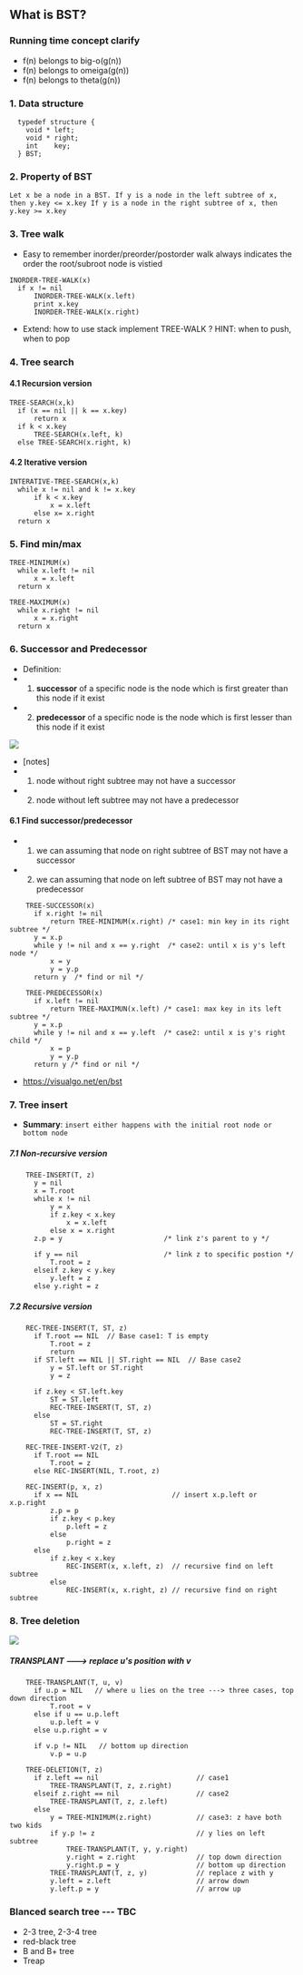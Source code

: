 ## What is BST?
### Running time concept clarify
* f(n) belongs to big-o(g(n))
* f(n) belongs to omeiga(g(n))
* f(n) belongs to theta(g(n))

### 1. Data structure
```
  typedef structure {
    void * left;
    void * right;
    int    key;
  } BST;
```
### 2. Property of BST
`Let x be a node in a BST.
If y is a node in the left subtree of x, then y.key <= x.key
If y is a node in the right subtree of x, then y.key >= x.key`

### 3. Tree walk
* Easy to remember inorder/preorder/postorder walk always indicates the order the root/subroot node is vistied
```
INORDER-TREE-WALK(x)
  if x != nil
      INORDER-TREE-WALK(x.left)
      print x.key
      INORDER-TREE-WALK(x.right)
```
* Extend: how to use stack implement TREE-WALK ? HINT: when to push, when to pop

### 4. Tree search
#### 4.1 Recursion version
```
TREE-SEARCH(x,k)
  if (x == nil || k == x.key)
      return x
  if k < x.key
      TREE-SEARCH(x.left, k)
  else TREE-SEARCH(x.right, k)
```
#### 4.2 Iterative version
```
INTERATIVE-TREE-SEARCH(x,k)
  while x != nil and k != x.key
      if k < x.key
          x = x.left
      else x= x.right
  return x
```
### 5. Find min/max
```
TREE-MINIMUM(x)
  while x.left != nil
      x = x.left
  return x
```
```
TREE-MAXIMUM(x)
  while x.right != nil
      x = x.right
  return x
```
### 6. Successor and Predecessor
* Definition:
* 1. **successor** of a specific node is the node which is first greater than this node if it exist
* 2. **predecessor** of a specific node is the node which is first lesser than this node if it exist

![](image/BST-pre-suc.png)
* [notes]
* 1. node without right subtree may not have a successor
* 2. node without left subtree may not have a predecessor

#### 6.1 Find successor/predecessor
* 1. we can assuming that node on right subtree of BST may not have a successor
* 2. we can assuming that node on left subtree of BST may not have a predecessor

```
    TREE-SUCCESSOR(x)
      if x.right != nil
          return TREE-MINIMUM(x.right) /* case1: min key in its right subtree */
      y = x.p
      while y != nil and x == y.right  /* case2: until x is y's left node */
          x = y
          y = y.p
      return y  /* find or nil */
```

```
    TREE-PREDECESSOR(x)
      if x.left != nil
          return TREE-MAXIMUN(x.left) /* case1: max key in its left subtree */
      y = x.p
      while y != nil and x == y.left  /* case2: until x is y's right child */
          x = p
          y = y.p
      return y /* find or nil */
```
* https://visualgo.net/en/bst

### 7. Tree insert
* **Summary**: `insert either happens with the initial root node or bottom node`

##### 7.1 Non-recursive version

```
    TREE-INSERT(T, z)
      y = nil
      x = T.root
      while x != nil
          y = x
          if z.key < x.key
              x = x.left
          else x = x.right
      z.p = y                         /* link z's parent to y */

      if y == nil                     /* link z to specific postion */
          T.root = z
      elseif z.key < y.key
          y.left = z
      else y.right = z
```
##### 7.2 Recursive version
```
    REC-TREE-INSERT(T, ST, z)
      if T.root == NIL  // Base case1: T is empty
          T.root = z
          return
      if ST.left == NIL || ST.right == NIL  // Base case2
          y = ST.left or ST.right
          y = z

      if z.key < ST.left.key
          ST = ST.left
          REC-TREE-INSERT(T, ST, z)
      else
          ST = ST.right
          REC-TREE-INSERT(T, ST, z)
```

```
    REC-TREE-INSERT-V2(T, z)
      if T.root == NIL
          T.root = z
      else REC-INSERT(NIL, T.root, z)
```

```
    REC-INSERT(p, x, z)
      if x == NIL                       // insert x.p.left or x.p.right
          z.p = p
          if z.key < p.key
              p.left = z
          else
              p.right = z
      else
          if z.key < x.key
              REC-INSERT(x, x.left, z)  // recursive find on left subtree
          else
              REC-INSERT(x, x.right, z) // recursive find on right subtree
```

### 8. Tree deletion
![](image/Tree_delete.png)

##### TRANSPLANT ---> replace u's position with v
```
    TREE-TRANSPLANT(T, u, v)
      if u.p = NIL   // where u lies on the tree ---> three cases, top down direction
          T.root = v
      else if u == u.p.left
          u.p.left = v
      else u.p.right = v

      if v.p != NIL   // bottom up direction
          v.p = u.p
```

```
    TREE-DELETION(T, z)
      if z.left == nil                        // case1
          TREE-TRANSPLANT(T, z, z.right)
      elseif z.right == nil                   // case2
          TREE-TRANSPLANT(T, z, z.left)
      else
          y = TREE-MINIMUM(z.right)           // case3: z have both two kids
          if y.p != z                         // y lies on left subtree
              TREE-TRANSPLANT(T, y, y.right)
              y.right = z.right               // top down direction
              y.right.p = y                   // bottom up direction
          TREE-TRANSPLANT(T, z, y)            // replace z with y
          y.left = z.left                     // arrow down
          y.left.p = y                        // arrow up
```

### Blanced search tree --- TBC
* 2-3 tree, 2-3-4 tree
* red-black tree
* B and B+ tree
* Treap
